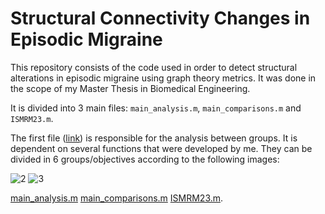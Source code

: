 # Structural Connectivity Changes in Episodic Migraine

This repository consists of the code used in order to detect structural alterations in episodic migraine using graph theory metrics. It was done in the scope of my Master Thesis in Biomedical Engineering.

It is divided into 3 main files: `main_analysis.m`, `main_comparisons.m` and `ISMRM23.m`.

The first file ([link](https://github.com/anamatoso/structural-connectivity-migraine/blob/main/matlab_scripts/main_analysis.m)) is responsible for the analysis between groups. It is dependent on several functions that were developed by me. They can be divided in 6 groups/objectives according to the following images:

![2](https://user-images.githubusercontent.com/78906907/214705744-1ec1df5a-55ac-475a-892b-742f8e491cd2.png)
![3](https://user-images.githubusercontent.com/78906907/214705752-ae7d3cfd-b9cc-4300-9ed9-6da6e1450b59.png)




[main_analysis.m](https://github.com/anamatoso/structural-connectivity-migraine/blob/main/matlab_scripts/main_analysis.m) 
[main_comparisons.m](https://github.com/anamatoso/structural-connectivity-migraine/blob/main/matlab_scripts/main_comparisons.m) 
[ISMRM23.m](https://github.com/anamatoso/structural-connectivity-migraine/blob/main/matlab_scripts/ISMRM23.m).
